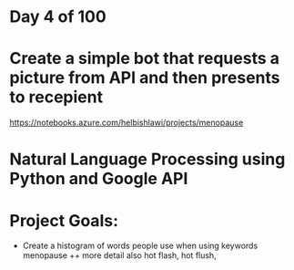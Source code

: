 # Day 4 of 100 
# Create a simple bot that requests a picture from API and then presents to recepient
https://notebooks.azure.com/helbishlawi/projects/menopause


# Natural Language Processing using Python and Google API

# Project Goals:
 + Create a histogram of words people use when using keywords menopause 
 ++ more detail also hot flash, hot flush, 
